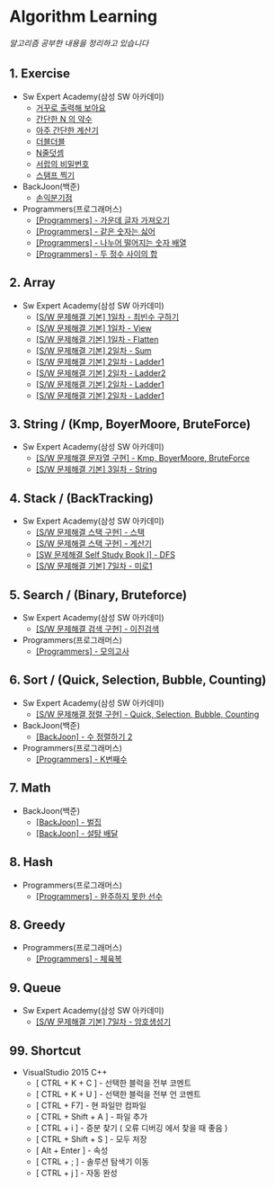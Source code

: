 # Algorithm Learning
###### 알고리즘 공부한 내용을 정리하고 있습니다

## 1. Exercise
* Sw Expert Academy(삼성 SW 아카데미)
    * [거꾸로 출력해 보아요](https://github.com/skylee273/Algorithm/tree/master/SW1545)
    * [간단한 N 의 약수](https://github.com/skylee273/Algorithm/tree/master/SW1933)
    * [아주 간단한 계산기](https://github.com/skylee273/Algorithm/tree/master/SW1938)
    * [더블더블](https://github.com/skylee273/Algorithm/tree/master/SW2019)
    * [N줄덧셈](https://github.com/skylee273/Algorithm/tree/master/SW2025)
    * [서랍의 비밀번호](https://github.com/skylee273/Algorithm/tree/master/SW2043)
    * [스탬프 찍기](https://github.com/skylee273/Algorithm/tree/master/SW2046)
* BackJoon(백준)
    * [손익분기점](https://github.com/skylee273/Algorithm/tree/master/BackJoon_1712)
* Programmers(프로그래머스)
    * [[Programmers] - 가운데 글자 가져오기](https://github.com/skylee273/Algorithm/tree/master/%ED%94%84%EB%A1%9C%EA%B7%B8%EB%9E%98%EB%A8%B8%EC%8A%A4_%EA%B0%80%EC%9A%B4%EB%8D%B0%EA%B8%80%EC%9E%90%EA%B0%80%EC%A0%B8%EC%98%A4%EA%B8%B0_%20Lv1)
    * [[Programmers] - 같은 숫자는 싫어](https://github.com/skylee273/Algorithm/tree/master/%ED%94%84%EB%A1%9C%EA%B7%B8%EB%9E%98%EB%A8%B8%EC%8A%A4_%EA%B0%99%EC%9D%80%EC%88%AB%EC%9E%90%EB%8A%94%EC%8B%AB%EC%96%B4)
    * [[Programmers] - 나누어 떨어지는 숫자 배열](https://github.com/skylee273/Algorithm/tree/master/%ED%94%84%EB%A1%9C%EA%B7%B8%EB%9E%98%EB%A8%B8%EC%8A%A4_%EB%82%98%EB%88%84%EC%96%B4%20%EB%96%A8%EC%96%B4%EC%A7%80%EB%8A%94%20%EC%88%AB%EC%9E%90%EB%B0%B0%EC%97%B4)
    * [[Programmers] - 두 정수 사이의 합](https://github.com/skylee273/Algorithm/tree/master/%ED%94%84%EB%A1%9C%EA%B7%B8%EB%9E%98%EB%A8%B8%EC%8A%A4_%EB%91%90%EC%A0%95%EC%88%98%EC%82%AC%EC%9D%B4%EC%9D%98%ED%95%A9_Lv1)


## 2. Array 
* Sw Expert Academy(삼성 SW 아카데미)
	* [[S/W 문제해결 기본] 1일차 - 최빈수 구하기](https://github.com/skylee273/Algorithm/tree/master/SW1204)
	* [[S/W 문제해결 기본] 1일차 - View](https://github.com/skylee273/Algorithm/tree/master/SW1206)
	* [[S/W 문제해결 기본] 1일차 - Flatten](https://github.com/skylee273/Algorithm/tree/master/SW1208)
    *  [[S/W 문제해결 기본] 2일차 - Sum](https://github.com/skylee273/Algorithm/tree/master/SW1209)
    * [[S/W 문제해결 기본] 2일차 - Ladder1](https://github.com/skylee273/Algorithm/tree/master/SW1210)
    * [[S/W 문제해결 기본] 2일차 - Ladder2](https://github.com/skylee273/Algorithm/tree/master/SW1211)
    * [[S/W 문제해결 기본] 2일차 - Ladder1](https://github.com/skylee273/Algorithm/tree/master/SW1210)
    * [[S/W 문제해결 기본] 2일차 - Ladder1](https://github.com/skylee273/Algorithm/tree/master/SW1210)

## 3. String / (Kmp, BoyerMoore, BruteForce)
* Sw Expert Academy(삼성 SW 아카데미)
    * [[S/W 문제해결 문자열 구현] - Kmp, BoyerMoore, BruteForce](https://github.com/skylee273/Algorithm/tree/master/String)
    * [[S/W 문제해결 기본] 3일차 - String](https://github.com/skylee273/Algorithm/tree/master/SW1213)

## 4. Stack / (BackTracking)
* Sw Expert Academy(삼성 SW 아카데미)
    * [[S/W 문제해결 스택 구현] - 스택](https://github.com/skylee273/Algorithm/tree/master/Stack)
    * [[S/W 문제해결 스택 구현] - 계산기](https://github.com/skylee273/Algorithm/tree/master/Stack_InfixToPostFix_Calculator)
    * [[SW 문제해결 Self Study Book Ⅰ] - DFS](https://github.com/skylee273/Algorithm/tree/master/SW_SelfStudy_Stack_DFS)
    * [[S/W 문제해결 기본] 7일차 - 미로1](https://github.com/skylee273/Algorithm/tree/master/SW1226)
    

## 5. Search / (Binary, Bruteforce)
* Sw Expert Academy(삼성 SW 아카데미)
    * [[S/W 문제해결 검색 구현] - 이진검색](https://github.com/skylee273/Algorithm/tree/master/Search)
* Programmers(프로그래머스)
    * [[Programmers] - 모의고사](https://github.com/skylee273/Algorithm/tree/master/%ED%94%84%EB%A1%9C%EA%B7%B8%EB%9E%98%EB%A8%B8%EC%8A%A4_%EB%AA%A8%EC%9D%98%EA%B3%A0%EC%82%AC)
## 6. Sort / (Quick, Selection, Bubble, Counting)
* Sw Expert Academy(삼성 SW 아카데미)
    * [[S/W 문제해결 정렬 구현] - Quick, Selection, Bubble, Counting](https://github.com/skylee273/Algorithm/tree/master/Sort)
* BackJoon(백준)
    * [[BackJoon] - 수 정렬하기 2](https://github.com/skylee273/Algorithm/tree/master/BackJoon_2715)
* Programmers(프로그래머스)
    * [[Programmers] - K번째수](https://github.com/skylee273/Algorithm/tree/master/%ED%94%84%EB%A1%9C%EA%B7%B8%EB%9E%98%EB%A8%B8%EC%8A%A4_K%EB%B2%88%EC%A7%B8%EC%88%98_%EC%A0%95%EB%A0%AC_Lv1)

## 7. Math
* BackJoon(백준)
    * [[BackJoon] - 벌집](https://github.com/skylee273/Algorithm/tree/master/BackJoon_2292)
    * [[BackJoon] - 설탕 배달](https://github.com/skylee273/Algorithm/tree/master/BackJoon_2839)

## 8. Hash
* Programmers(프로그래머스)
    * [[Programmers] - 완주하지 못한 선수](https://github.com/skylee273/Algorithm/tree/master/%ED%94%84%EB%A1%9C%EA%B7%B8%EB%9E%98%EB%A8%B8%EC%8A%A4_%EC%99%84%EC%A3%BC%ED%95%98%EC%A7%80%EB%AA%BB%ED%95%9C%EC%84%A0%EC%88%98)

## 8. Greedy
* Programmers(프로그래머스)
    * [[Programmers] - 체육복](https://github.com/skylee273/Algorithm/tree/master/%ED%94%84%EB%A1%9C%EA%B7%B8%EB%9E%98%EB%A8%B8%EC%8A%A4_%EC%B2%B4%EC%9C%A1%EB%B3%B5(%ED%83%90%EC%9A%95%EB%B2%95))

## 9. Queue
* Sw Expert Academy(삼성 SW 아카데미)
    * [[S/W 문제해결 기본] 7일차 - 암호생성기](https://github.com/skylee273/Algorithm/tree/master/SW1225)

## 99. Shortcut
* VisualStudio 2015 C++
    * [ CTRL + K + C ] - 선택한 블럭을 전부 코멘트
    * [ CTRL + K + U ] - 선택한 블럭을 전부 언 코멘트 
    * [ CTRL + F7] - 현 파일만 컴파일
    * [ CTRL + Shift + A ] - 파일 추가
    * [ CTRL + i ] - 증분 찾기 ( 오류 디버깅 에서 찾을 때 좋음 )
    * [ CTRL + Shift + S ] - 모두 저장
    * [ Alt + Enter ] - 속성
    * [ CTRL + ; ] - 솔루션 탐색기 이동
    * [ CTRL + j ] - 자동 완성
